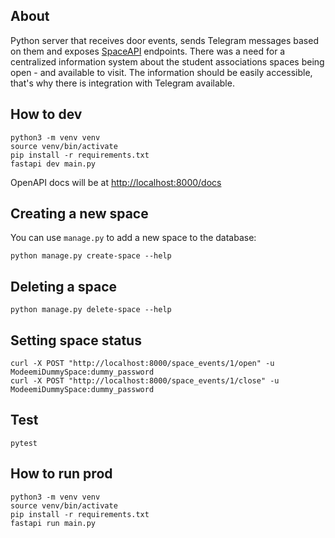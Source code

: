 ## About

Python server that receives door events, sends Telegram messages based on them and exposes [SpaceAPI](https://spaceapi.io/) endpoints.
There was a need for a centralized information system about the student associations spaces being open - and available to visit.
The information should be easily accessible, that's why there is integration with Telegram available.


## How to dev

```
python3 -m venv venv
source venv/bin/activate
pip install -r requirements.txt
fastapi dev main.py
```

OpenAPI docs will be at [http://localhost:8000/docs](http://localhost:8000/docs)

## Creating a new space

You can use `manage.py` to add a new space to the database:

```
python manage.py create-space --help
```

## Deleting a space

```
python manage.py delete-space --help
```

## Setting space status
```
curl -X POST "http://localhost:8000/space_events/1/open" -u ModeemiDummySpace:dummy_password
curl -X POST "http://localhost:8000/space_events/1/close" -u ModeemiDummySpace:dummy_password
```

## Test

```
pytest
```


## How to run prod

```
python3 -m venv venv
source venv/bin/activate
pip install -r requirements.txt
fastapi run main.py
```
